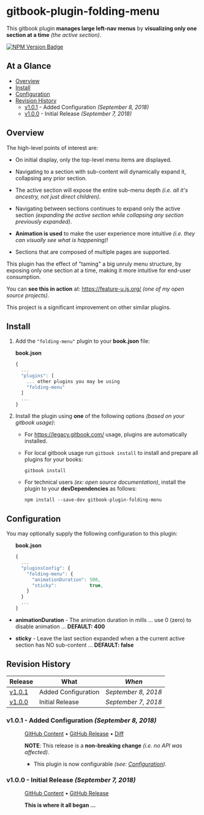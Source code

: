 # gitbook-plugin-folding-menu

This gitbook plugin **manages large left-nav menus** by **visualizing only
one section at a time** _(the active section)_.

<!--- Badges for CI Builds ---> 

[![NPM Version Badge](https://img.shields.io/npm/v/gitbook-plugin-folding-menu.svg)](https://www.npmjs.com/package/gitbook-plugin-folding-menu)


## At a Glance

- [Overview]
- [Install]
- [Configuration]
- [Revision History]
  * [v1.0.1] - Added Configuration *(September 8, 2018)*
  * [v1.0.0] - Initial Release *(September 7, 2018)*


## Overview

The high-level points of interest are:

- On initial display, only the top-level menu items are displayed.

- Navigating to a section with sub-content will dynamically expand it,
  collapsing any prior section.

- The active section will expose the entire sub-menu depth _(i.e. all
  it's ancestry, not just direct children)_.

- Navigating between sections continues to expand only the active
  section _(expanding the active section while collapsing any section
  previously expanded)_.

- **Animation is used** to make the user experience more intuitive
  _(i.e. they can visually see what is happening)_!

- Sections that are composed of multiple pages are supported.

This plugin has the effect of "taming" a big unruly menu structure, by
exposing only one section at a time, making it more intuitive for
end-user consumption.

You can **see this in action** at: https://feature-u.js.org/ _(one of
my open source projects)_.

This project is a significant improvement on other similar plugins.

## Install

1. Add the `"folding-menu"` plugin to your **book.json** file:

   **book.json**   
   ```js
   {
     ...
     "plugins": [
       ... other plugins you may be using
       "folding-menu"
     ]
     ...
   }
   ```
   
2. Install the plugin using **one** of the following options _(based on your gitbook usage)_:
   
   - For https://legacy.gitbook.com/ usage, plugins are automatically installed.
   
   - For local gitbook usage run `gitbook install` to install and prepare
     all plugins for your books:
   
     ```shell
     gitbook install
     ```
   
   - For technical users _(ex: open source documentation)_, install the
     plugin to your **devDependencies** as follows:
   
     ```shell
     npm install --save-dev gitbook-plugin-folding-menu
     ```


## Configuration

You may optionally supply the following configuration to this plugin:

<ul><!--- indentation hack for github - other attempts with style is stripped (be careful with number bullets) ---> 

**book.json**   
```js
{
  ...
  "pluginsConfig": {
    "folding-menu":	{
      "animationDuration": 500,
      "sticky":            true,
    }
  }
  ...
}
```

</ul>

- **animationDuration** - The animation duration in mills ... use 0
  (zero) to disable animation ... **DEFAULT: 400**

- **sticky** - Leave the last section expanded when a the current
  active section has NO sub-content ... **DEFAULT: false**


## Revision History


Release  | What                                            | *When*
---------|-------------------------------------------------|------------------
[v1.0.1] | Added Configuration                             | *September 8, 2018*
[v1.0.0] | Initial Release                                 | *September 7, 2018*



<!-- *** RELEASE *************************************************************** -->

### v1.0.1 - Added Configuration *(September 8, 2018)*

<ul><ul><!--- indentation hack for github - other attempts with style is stripped (be careful with number bullets) ---> 

[GitHub Content](https://github.com/KevinAst/gitbook-plugin-folding-menu/tree/v1.0.1)
&bull;
[GitHub Release](https://github.com/KevinAst/gitbook-plugin-folding-menu/releases/tag/v1.0.1)
&bull;
[Diff](https://github.com/KevinAst/gitbook-plugin-folding-menu/compare/v1.0.0...v1.0.1)

**NOTE**: This release is a **non-breaking change** _(i.e. no API was affected)_.

- This plugin is now configurable _(see: [Configuration])_.

</ul></ul>



<!-- *** RELEASE *************************************************************** -->

### v1.0.0 - Initial Release *(September 7, 2018)*

<ul><ul><!--- indentation hack for github - other attempts with style is stripped (be careful with number bullets) ---> 

[GitHub Content](https://github.com/KevinAst/gitbook-plugin-folding-menu/tree/v1.0.0)
&bull;
[GitHub Release](https://github.com/KevinAst/gitbook-plugin-folding-menu/releases/tag/v1.0.0)

**This is where it all began ...**

</ul></ul>




<!--- *** REFERENCE LINKS *** ---> 
[Overview]:          #overview
[Install]:           #install
[Configuration]:     #configuration
[Revision History]:  #revision-history
 [v1.0.1]:           #v101---added-configuration-september-8-2018
 [v1.0.0]:           #v100---initial-release-september-7-2018
